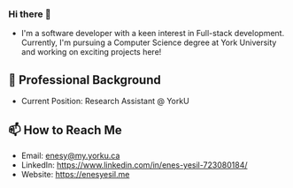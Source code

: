### Hi there 👋

- I'm a software developer with a keen interest in Full-stack development. Currently, I'm pursuing a Computer Science degree at York University and working on exciting projects here!

## 💼 Professional Background
- Current Position: Research Assistant @ YorkU 


## 📫 How to Reach Me
- Email: enesy@my.yorku.ca 
- LinkedIn: https://www.linkedin.com/in/enes-yesil-723080184/
- Website: https://enesyesil.me



<!--
**enesyesil/enesyesil** is a ✨ _special_ ✨ repository because its `README.md` (this file) appears on your GitHub profile.

Here are some ideas to get you started:

- 🔭 I’m currently working on ...
- 🌱 I’m currently learning ...
- 👯 I’m looking to collaborate on ...
- 🤔 I’m looking for help with ...
- 💬 Ask me about ...
- 📫 How to reach me: ...
- 😄 Pronouns: ...
- ⚡ Fun fact: ...
-->
